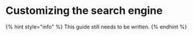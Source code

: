 # Customizing the search engine

{% hint style="info" %}
This guide still needs to be written.
{% endhint %}


